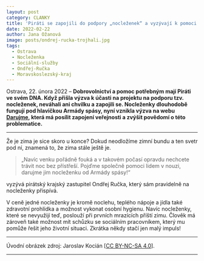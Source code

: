 ```yaml
---
layout: post
category: CLANKY
title: 'Piráti se zapojili do podpory „nocleženek“ a vyzývají k pomoci lidem v nouzi'
date: 2022-02-22
author: Jana Ožanová
image: posts/ondrej-rucka-trojhali.jpg
tags:						
  - Ostrava
  - Nocleženka
  - Sociální-služby
  - Ondřej-Ručka
  - Moravskoslezský-kraj
---
```


Ostrava, 22. února 2022 – **Dobrovolnictví a pomoc potřebným mají Piráti ve svém DNA. Když přišla výzva k účasti na projektu na podporu tzv. nocleženek, neváhali ani chvilku a zapojili se. Nocleženky dlouhodobě fungují pod hlavičkou Armády spásy, nyní vznikla výzva na webu [Darujme](https://www.darujme.cz/vyzva/1202881 "darujme.cz"), která má posílit zapojení veřejnosti a zvýšit povědomí o této problematice.**

<hr />

Že je zima je sice skoro u konce? Dokud neodložíme zimní bundu a ten svetr pod ní, znamená to, že zima stále ještě je.

> „Navíc venku pořádně fouká a v takovém počasí opravdu nechcete trávit noc bez přístřeší. Pojďme společně pomoci lidem v nouzi, darujme jim nocleženku od Armády spásy!“

vyzývá pirátský krajský zastupitel Ondřej Ručka, který sám pravidelně na nocleženky přispívá.

V ceně jedné nocleženky je kromě noclehu, teplého nápoje a jídla také zdravotní prohlídka a možnost vykonat osobní hygienu. Navíc nocleženky, které se nevyužijí teď, poslouží při prvních mrazících příští zimu. Člověk má zároveň také možnost mít schůzku se sociálním pracovníkem, který mu pomůže řešit jeho životní situaci. Zkrátka někdy stačí jen malý impuls!

---

Úvodní obrázek zdroj: Jaroslav Kocián \[[CC BY-NC-SA 4.0](https://creativecommons.org/licenses/by-nc-sa/4.0/deed.cs)\].

- - -

